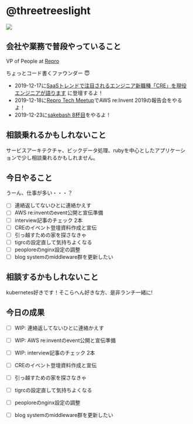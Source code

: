 # @threetreeslight

![](https://avatars3.githubusercontent.com/u/1057490?s=100&v=4)

## 会社や業務で普段やっていること

VP of People at [Repro](https://repro.io)

ちょっとコード書くファウンダー :innocent:

- 2019-12-17に[SaaSトレンドで注目されるエンジニア新職種「CRE」を現役エンジニアが語ります](https://kiitok.connpass.com/event/154205/) に登壇するよ！
- 2019-12-18に[Repro Tech Meetup](https://repro-tech.connpass.com/)でAWS re:Invent 2019の報告会をやるよ！
- 2019-12-23に[sakebash 8杯目](https://repro.connpass.com/event/156761/)をやるよ！

## 相談乗れるかもしれないこと

サービスアーキテクチャ、ビックデータ処理、rubyを中心としたアプリケーションで少し相談乗れるかもしれません。

## 今日やること

うーん、仕事が多い・・・？

- [ ] 連絡返してないひとに連絡かえす
- [ ] AWS re:inventのevent公開と宣伝準備
- [ ] interview記事のチェック 2本
- [ ] CREのイベント登壇資料作成と宣伝
- [ ] 引っ越すための家を探さなきゃ
- [ ] tigrcの設定直して気持ちよくなる
- [ ] peoploreのnginx設定の調整
- [ ] blog systemのmiddleware群を更新したい

## 相談するかもしれないこと

kubernetes好きです！そこらへん好きな方、是非ランチ一緒に!

## 今日の成果

- [ ] WIP: 連絡返してないひとに連絡かえす
- [ ] WIP: AWS re:inventのevent公開と宣伝準備
- [ ] WIP: interview記事のチェック 2本
- [ ] CREのイベント登壇資料作成と宣伝
- [ ] 引っ越すための家を探さなきゃ
- [ ] tigrcの設定直して気持ちよくなる
- [ ] peoploreのnginx設定の調整
- [ ] blog systemのmiddleware群を更新したい


